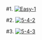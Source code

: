 #1.
<a href="https://ibb.co/9HYyYsp"><img src="https://i.ibb.co/d4KkKGf/Easy-1.png" alt="Easy-1" border="0"></a>

#2.
<a href="https://ibb.co/25wDcYb"><img src="https://i.ibb.co/yVDwgB3/5-4-2.png" alt="5-4-2" border="0"></a>

#3.
<a href="https://ibb.co/7YYtFSG"><img src="https://i.ibb.co/YRRBGNt/5-4-3.png" alt="5-4-3" border="0"></a>



